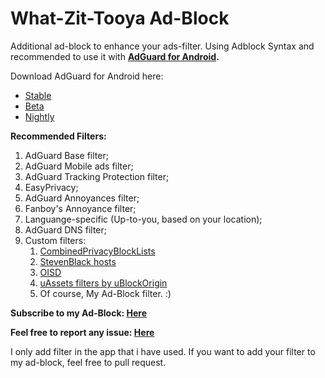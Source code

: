 # What-Zit-Tooya Ad-Block

Additional ad-block to enhance your ads-filter. Using Adblock Syntax and recommended to use it with **[AdGuard for Android](https://anonym.to/?https://adguard.com/en/adguard-android/overview.html).**

Download AdGuard for Android here:
- [Stable](https://anonym.to/?https://agrd.io/apk)
- [Beta](https://anonym.to/?https://agrd.io/apkb)
- [Nightly](https://anonym.to/?https://agrd.io/android_nightly)

**Recommended Filters:**
1. AdGuard Base filter;
2. AdGuard Mobile ads filter;
3. AdGuard Tracking Protection filter;
4. EasyPrivacy;
5. AdGuard Annoyances filter;
6. Fanboy's Annoyance filter;
7. Languange-specific (Up-to-you, based on your location);
8. AdGuard DNS filter;
9. Custom filters:
    1. [CombinedPrivacyBlockLists](https://anonym.to/?https://github.com/bongochong/CombinedPrivacyBlockLists)
    2. [StevenBlack hosts](https://anonym.to/?https://github.com/StevenBlack/hosts)
    3. [OISD](https://anonym.to/?https://oisd.nl/?p=dl)
    4. [uAssets filters by uBlockOrigin](https://anonym.to/?https://github.com/uBlockOrigin/uAssets)
    5. Of course, My Ad-Block filter. :)

**Subscribe to my Ad-Block: [Here](https://raw.githubusercontent.com/What-Zit-Tooya/Ad-Block/main/Ad-Block.txt)**

**Feel free to report any issue: [Here](https://github.com/What-Zit-Tooya/Ad-Block/issues)**

I only add filter in the app that i have used. If you want to add your filter to my ad-block, feel free to pull request.
